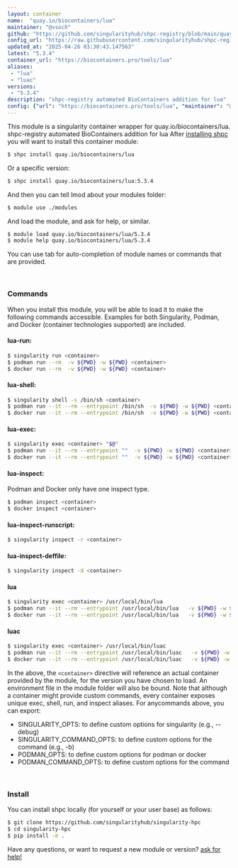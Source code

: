 ```yaml
---
layout: container
name:  "quay.io/biocontainers/lua"
maintainer: "@vsoch"
github: "https://github.com/singularityhub/shpc-registry/blob/main/quay.io/biocontainers/lua/container.yaml"
config_url: "https://raw.githubusercontent.com/singularityhub/shpc-registry/main/quay.io/biocontainers/lua/container.yaml"
updated_at: "2025-04-26 03:30:43.147563"
latest: "5.3.4"
container_url: "https://biocontainers.pro/tools/lua"
aliases:
 - "lua"
 - "luac"
versions:
 - "5.3.4"
description: "shpc-registry automated BioContainers addition for lua"
config: {"url": "https://biocontainers.pro/tools/lua", "maintainer": "@vsoch", "description": "shpc-registry automated BioContainers addition for lua", "latest": {"5.3.4": "sha256:f739692ef00753da0d28e6150c2c9149140b9d3c62449086c4ff73a1b75939d6"}, "tags": {"5.3.4": "sha256:f739692ef00753da0d28e6150c2c9149140b9d3c62449086c4ff73a1b75939d6"}, "docker": "quay.io/biocontainers/lua", "aliases": {"lua": "/usr/local/bin/lua", "luac": "/usr/local/bin/luac"}}
---
```


This module is a singularity container wrapper for quay.io/biocontainers/lua.
shpc-registry automated BioContainers addition for lua
After [installing shpc](#install) you will want to install this container module:


```bash
$ shpc install quay.io/biocontainers/lua
```

Or a specific version:

```bash
$ shpc install quay.io/biocontainers/lua:5.3.4
```

And then you can tell lmod about your modules folder:

```bash
$ module use ./modules
```

And load the module, and ask for help, or similar.

```bash
$ module load quay.io/biocontainers/lua/5.3.4
$ module help quay.io/biocontainers/lua/5.3.4
```

You can use tab for auto-completion of module names or commands that are provided.

<br>

### Commands

When you install this module, you will be able to load it to make the following commands accessible.
Examples for both Singularity, Podman, and Docker (container technologies supported) are included.

#### lua-run:

```bash
$ singularity run <container>
$ podman run --rm  -v ${PWD} -w ${PWD} <container>
$ docker run --rm  -v ${PWD} -w ${PWD} <container>
```

#### lua-shell:

```bash
$ singularity shell -s /bin/sh <container>
$ podman run --it --rm --entrypoint /bin/sh  -v ${PWD} -w ${PWD} <container>
$ docker run --it --rm --entrypoint /bin/sh  -v ${PWD} -w ${PWD} <container>
```

#### lua-exec:

```bash
$ singularity exec <container> "$@"
$ podman run --it --rm --entrypoint ""  -v ${PWD} -w ${PWD} <container> "$@"
$ docker run --it --rm --entrypoint ""  -v ${PWD} -w ${PWD} <container> "$@"
```

#### lua-inspect:

Podman and Docker only have one inspect type.

```bash
$ podman inspect <container>
$ docker inspect <container>
```

#### lua-inspect-runscript:

```bash
$ singularity inspect -r <container>
```

#### lua-inspect-deffile:

```bash
$ singularity inspect -d <container>
```


#### lua

```bash
$ singularity exec <container> /usr/local/bin/lua
$ podman run --it --rm --entrypoint /usr/local/bin/lua   -v ${PWD} -w ${PWD} <container> -c " $@"
$ docker run --it --rm --entrypoint /usr/local/bin/lua   -v ${PWD} -w ${PWD} <container> -c " $@"
```


#### luac

```bash
$ singularity exec <container> /usr/local/bin/luac
$ podman run --it --rm --entrypoint /usr/local/bin/luac   -v ${PWD} -w ${PWD} <container> -c " $@"
$ docker run --it --rm --entrypoint /usr/local/bin/luac   -v ${PWD} -w ${PWD} <container> -c " $@"
```



In the above, the `<container>` directive will reference an actual container provided
by the module, for the version you have chosen to load. An environment file in the
module folder will also be bound. Note that although a container
might provide custom commands, every container exposes unique exec, shell, run, and
inspect aliases. For anycommands above, you can export:

 - SINGULARITY_OPTS: to define custom options for singularity (e.g., --debug)
 - SINGULARITY_COMMAND_OPTS: to define custom options for the command (e.g., -b)
 - PODMAN_OPTS: to define custom options for podman or docker
 - PODMAN_COMMAND_OPTS: to define custom options for the command

<br>

### Install

You can install shpc locally (for yourself or your user base) as follows:

```bash
$ git clone https://github.com/singularityhub/singularity-hpc
$ cd singularity-hpc
$ pip install -e .
```

Have any questions, or want to request a new module or version? [ask for help!](https://github.com/singularityhub/singularity-hpc/issues)